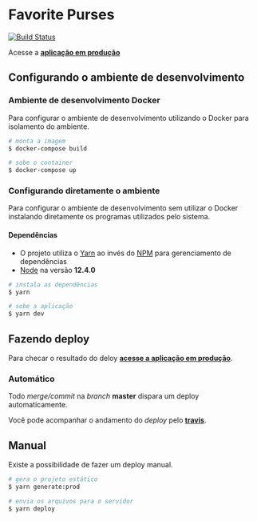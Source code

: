 # Favorite Purses

[![Build Status](https://travis-ci.org/vitebo/favorite_purses.svg?branch=master)](https://travis-ci.org/vitebo/favorite_purses)

Acesse a **[aplicação em produção](https://vitebo.github.io/favorite_purses/)**

## Configurando o ambiente de desenvolvimento

### Ambiente de desenvolvimento Docker

Para configurar o ambiente de desenvolvimento utilizando o Docker para isolamento do ambiente.

```bash
# monta a imagem
$ docker-compose build

# sobe o container
$ docker-compose up
```

### Configurando diretamente o ambiente

Para configurar o ambiente de desenvolvimento sem utilizar o Docker instalando diretamente os programas utilizados pelo sistema.

#### Dependências

- O projeto utiliza o [Yarn](https://yarnpkg.com) ao invés do [NPM](https://www.npmjs.com/) para gerenciamento de dependências
- [Node](https://nodejs.org) na versão **12.4.0**

``` bash
# instala as dependências
$ yarn

# sobe a aplicação
$ yarn dev
```

## Fazendo deploy

Para checar o resultado do deloy **[acesse a aplicação em produção](https://vitebo.github.io/favorite_purses/)**.

### Automático

Todo *merge/commit* na *branch* **master** dispara um deploy automaticamente.

Você pode acompanhar o andamento do *deploy* pelo **[travis](https://travis-ci.org/vitebo/favorite_purses)**.

## Manual

Existe a possibilidade de fazer um deploy manual.

``` bash
# gera o projeto estático
$ yarn generate:prod

# envia os arquivos para o servidor
$ yarn deploy
```
